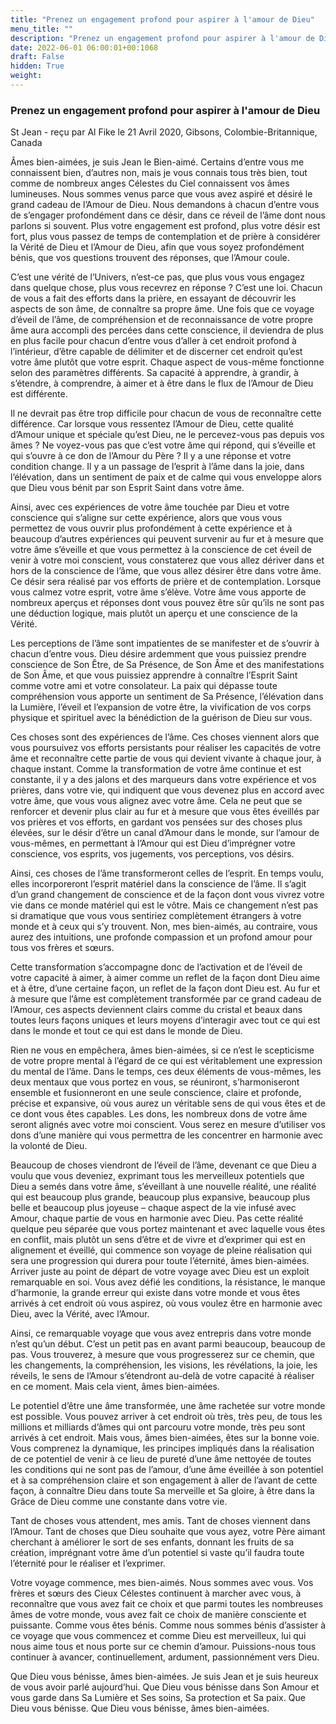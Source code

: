 ```yaml
---
title: "Prenez un engagement profond pour aspirer à l'amour de Dieu"
menu_title: ""
description: "Prenez un engagement profond pour aspirer à l'amour de Dieu"
date: 2022-06-01 06:00:01+00:1068
draft: False
hidden: True
weight:
---
```

### Prenez un engagement profond pour aspirer à l'amour de Dieu

St Jean - reçu par Al Fike le 21 Avril 2020, Gibsons, Colombie-Britannique, Canada

Âmes bien-aimées, je suis Jean le Bien-aimé. Certains d’entre vous me connaissent bien, d’autres non, mais je vous connais tous très bien, tout comme de nombreux anges Célestes du Ciel connaissent vos âmes lumineuses. Nous sommes venus parce que vous avez aspiré et désiré le grand cadeau de l’Amour de Dieu. Nous demandons à chacun d’entre vous de s’engager profondément dans ce désir, dans ce réveil de l’âme dont nous parlons si souvent. Plus votre engagement est profond, plus votre désir est fort, plus vous passez de temps de contemplation et de prière à considérer la Vérité de Dieu et l’Amour de Dieu, afin que vous soyez profondément bénis, que vos questions trouvent des réponses, que l’Amour coule.

C’est une vérité de l’Univers, n’est-ce pas, que plus vous vous engagez dans quelque chose, plus vous recevrez en réponse ? C’est une loi. Chacun de vous a fait des efforts dans la prière, en essayant de découvrir les aspects de son âme, de connaître sa propre âme. Une fois que ce voyage d’éveil de l’âme, de compréhension et de reconnaissance de votre propre âme aura accompli des percées dans cette conscience, il deviendra de plus en plus facile pour chacun d’entre vous d’aller à cet endroit profond à l’intérieur, d’être capable de délimiter et de discerner cet endroit qu’est votre âme plutôt que votre esprit. Chaque aspect de vous-même fonctionne selon des paramètres différents. Sa capacité à apprendre, à grandir, à s’étendre, à comprendre, à aimer et à être dans le flux de l’Amour de Dieu est différente.

Il ne devrait pas être trop difficile pour chacun de vous de reconnaître cette différence. Car lorsque vous ressentez l’Amour de Dieu, cette qualité d’Amour unique et spéciale qu’est Dieu, ne le percevez-vous pas depuis vos âmes ? Ne voyez-vous pas que c’est votre âme qui répond, qui s’éveille et qui s’ouvre à ce don de l’Amour du Père ? Il y a une réponse et votre condition change. Il y a un passage de l’esprit à l’âme dans la joie, dans l’élévation, dans un sentiment de paix et de calme qui vous enveloppe alors que Dieu vous bénit par son Esprit Saint dans votre âme.

Ainsi, avec ces expériences de votre âme touchée par Dieu et votre conscience qui s’aligne sur cette expérience, alors que vous vous permettez de vous ouvrir plus profondément à cette expérience et à beaucoup d’autres expériences qui peuvent survenir au fur et à mesure que votre âme s’éveille et que vous permettez à la conscience de cet éveil de venir à votre moi conscient, vous constaterez que vous allez dériver dans et hors de la conscience de l’âme, que vous allez désirer être dans votre âme. Ce désir sera réalisé par vos efforts de prière et de contemplation. Lorsque vous calmez votre esprit, votre âme s’élève. Votre âme vous apporte de nombreux aperçus et réponses dont vous pouvez être sûr qu’ils ne sont pas une déduction logique, mais plutôt un aperçu et une conscience de la Vérité.

Les perceptions de l’âme sont impatientes de se manifester et de s’ouvrir à chacun d’entre vous. Dieu désire ardemment que vous puissiez prendre conscience de Son Être, de Sa Présence, de Son Âme et des manifestations de Son Âme, et que vous puissiez apprendre à connaître l’Esprit Saint comme votre ami et votre consolateur. La paix qui dépasse toute compréhension vous apporte un sentiment de Sa Présence, l’élévation dans la Lumière, l’éveil et l’expansion de votre être, la vivification de vos corps physique et spirituel avec la bénédiction de la guérison de Dieu sur vous.

Ces choses sont des expériences de l’âme. Ces choses viennent alors que vous poursuivez vos efforts persistants pour réaliser les capacités de votre âme et reconnaître cette partie de vous qui devient vivante à chaque jour, à chaque instant. Comme la transformation de votre âme continue et est constante, il y a des jalons et des marqueurs dans votre expérience et vos prières, dans votre vie, qui indiquent que vous devenez plus en accord avec votre âme, que vous vous alignez avec votre âme. Cela ne peut que se renforcer et devenir plus clair au fur et à mesure que vous êtes éveillés par vos prières et vos efforts, en gardant vos pensées sur des choses plus élevées, sur le désir d’être un canal d’Amour dans le monde, sur l’amour de vous-mêmes, en permettant à l’Amour qui est Dieu d’imprégner votre conscience, vos esprits, vos jugements, vos perceptions, vos désirs.

Ainsi, ces choses de l’âme transformeront celles de l’esprit. En temps voulu, elles incorporeront l’esprit matériel dans la conscience de l’âme. Il s’agit d’un grand changement de conscience et de la façon dont vous vivrez votre vie dans ce monde matériel qui est le vôtre. Mais ce changement n’est pas si dramatique que vous vous sentiriez complètement étrangers à votre monde et à ceux qui s’y trouvent. Non, mes bien-aimés, au contraire, vous aurez des intuitions, une profonde compassion et un profond amour pour tous vos frères et sœurs.

Cette transformation s’accompagne donc de l’activation et de l’éveil de votre capacité à aimer, à aimer comme un reflet de la façon dont Dieu aime et à être, d’une certaine façon, un reflet de la façon dont Dieu est. Au fur et à mesure que l’âme est complètement transformée par ce grand cadeau de l’Amour, ces aspects deviennent clairs comme du cristal et beaux dans toutes leurs façons uniques et leurs moyens d’interagir avec tout ce qui est dans le monde et tout ce qui est dans le monde de Dieu.

Rien ne vous en empêchera, âmes bien-aimées, si ce n’est le scepticisme de votre propre mental à l’égard de ce qui est véritablement une expression du mental de l’âme. Dans le temps, ces deux éléments de vous-mêmes, les deux mentaux que vous portez en vous, se réuniront, s’harmoniseront ensemble et fusionneront en une seule conscience, claire et profonde, précise et expansive, où vous aurez un véritable sens de qui vous êtes et de ce dont vous êtes capables. Les dons, les nombreux dons de votre âme seront alignés avec votre moi conscient. Vous serez en mesure d’utiliser vos dons d’une manière qui vous permettra de les concentrer en harmonie avec la volonté de Dieu.

Beaucoup de choses viendront de l’éveil de l’âme, devenant ce que Dieu a voulu que vous deveniez, exprimant tous les merveilleux potentiels que Dieu a semés dans votre âme, s’éveillant à une nouvelle réalité, une réalité qui est beaucoup plus grande, beaucoup plus expansive, beaucoup plus belle et beaucoup plus joyeuse – chaque aspect de la vie infusé avec Amour, chaque partie de vous en harmonie avec Dieu. Pas cette réalité quelque peu séparée que vous portez maintenant et avec laquelle vous êtes en conflit, mais plutôt un sens d’être et de vivre et d’exprimer qui est en alignement et éveillé, qui commence son voyage de pleine réalisation qui sera une progression qui durera pour toute l’éternité, âmes bien-aimées. Arriver juste au point de départ de votre voyage avec Dieu est un exploit remarquable en soi. Vous avez défié les conditions, la résistance, le manque d’harmonie, la grande erreur qui existe dans votre monde et vous êtes arrivés à cet endroit où vous aspirez, où vous voulez être en harmonie avec Dieu, avec la Vérité, avec l’Amour.

Ainsi, ce remarquable voyage que vous avez entrepris dans votre monde n’est qu’un début. C’est un petit pas en avant parmi beaucoup, beaucoup de pas. Vous trouverez, à mesure que vous progresserez sur ce chemin, que les changements, la compréhension, les visions, les révélations, la joie, les réveils, le sens de l’Amour s’étendront au-delà de votre capacité à réaliser en ce moment. Mais cela vient, âmes bien-aimées.

Le potentiel d’être une âme transformée, une âme rachetée sur votre monde est possible. Vous pouvez arriver à cet endroit où très, très peu, de tous les millions et milliards d’âmes qui ont parcouru votre monde, très peu sont arrivés à cet endroit. Mais vous, âmes bien-aimées, êtes sur la bonne voie. Vous comprenez la dynamique, les principes impliqués dans la réalisation de ce potentiel de venir à ce lieu de pureté d’une âme nettoyée de toutes les conditions qui ne sont pas de l’amour, d’une âme éveillée à son potentiel et à sa compréhension claire et son engagement à aller de l’avant de cette façon, à connaître Dieu dans toute Sa merveille et Sa gloire, à être dans la Grâce de Dieu comme une constante dans votre vie.

Tant de choses vous attendent, mes amis. Tant de choses viennent dans l’Amour. Tant de choses que Dieu souhaite que vous ayez, votre Père aimant cherchant à améliorer le sort de ses enfants, donnant les fruits de sa création, imprégnant votre âme d’un potentiel si vaste qu’il faudra toute l’éternité pour le réaliser et l’exprimer.

Votre voyage commence, mes bien-aimés. Nous sommes avec vous. Vos frères et sœurs des Cieux Célestes continuent à marcher avec vous, à reconnaître que vous avez fait ce choix et que parmi toutes les nombreuses âmes de votre monde, vous avez fait ce choix de manière consciente et puissante. Comme vous êtes bénis. Comme nous sommes bénis d’assister à ce voyage que vous commencez et comme Dieu est merveilleux, lui qui nous aime tous et nous porte sur ce chemin d’amour. Puissions-nous tous continuer à avancer, continuellement, ardument, passionnément vers Dieu.

Que Dieu vous bénisse, âmes bien-aimées. Je suis Jean et je suis heureux de vous avoir parlé aujourd’hui. Que Dieu vous bénisse dans Son Amour et vous garde dans Sa Lumière et Ses soins, Sa protection et Sa paix. Que Dieu vous bénisse. Que Dieu vous bénisse, âmes bien-aimées.
